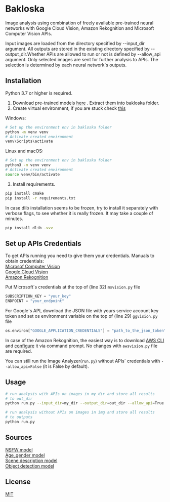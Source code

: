 # Bakloska

Image analysis using combination of freely available pre-trained neural networks with Google Cloud Vision, Amazon Rekognition and Microsoft Computer Vision APIs. 

Input images are loaded from the directory specified by --input_dir argument. All outputs are stored in the existing directory specified by --output_dir.Whether APIs are allowed to run or not is defined by --allow_api argument. Only selected images are sent for further analysis to APIs. The selection is determined by each neural network`s outputs.

## Installation

Python 3.7 or higher is required.

1. Download pre-trained models [here](https://drive.google.com/file/d/1DVcpRyNnuh-dS7y3gqniy0od9NZmkvy0/view?usp=sharing)
. Extract them into bakloska folder.
2. Create virtual environment, if you are stuck check [this](https://packaging.python.org/guides/installing-using-pip-and-virtual-environments/)

Windows:
```bash
# Set up the environment env in bakloska folder
python -m venv venv
# Activate created environment
venv\Scripts\activate

```

Linux and macOS:
```bash
# Set up the environment env in bakloska folder
python3 -m venv venv
# Activate created environment
source venv/bin/activate

```

3. Install requirements.
```bash
pip install cmake
pip install -r requirements.txt
```

In case dlib installation seems to be frozen, try to install it separately with verbose flags, to see whether it is really frozen. It may take a couple of minutes.
```bash
pip install dlib -vvv 
```

## Set up APIs Credentials
To get APIs running you need to give them your credentials. Manuals to obtain credentials:\
[Microsof Computer Vision](https://docs.microsoft.com/en-us/azure/cognitive-services/computer-vision/quickstarts-sdk/image-analysis-client-library?tabs=visual-studio&pivots=programming-language-python)\
[Google Cloud Vision](https://cloud.google.com/vision/docs/setup?authuser=0#windows)\
[Amazon Rekognition](https://docs.aws.amazon.com/rekognition/latest/dg/getting-started.html)

Put Microsoft\`s credentials at the top of (line 32) `msvision.py` file
```python
SUBSCRIPTION_KEY = "your_key"
ENDPOINT = "your_endpoint"
```

For Google\`s API, download the JSON file with yours service account key token and set os environment variable on the top of (line 29) `ggvision.py` file
```python
os.environ["GOOGLE_APPLICATION_CREDENTIALS"] = "path_to_the_json_token"
```

In case of the Amazon Rekognition, the easiest way is to download [AWS CLI](https://docs.aws.amazon.com/cli/latest/userguide/cli-chap-install.html) and [configure](https://docs.aws.amazon.com/cli/latest/userguide/cli-configure-quickstart.html) it via command prompt. No changes with `awsvision.py` file are required.

You can still run the Image Analyzer(`run.py`) without APIs\` credentials with `--allow_api=False` (it is False by default). 

## Usage
```bash
# run analysis with APIs on images in my_dir and store all results
# to out_dir
python run.py --input_dir=my_dir --output_dir=out_dir --allow_api=True

# run analysis without APIs on images in img and store all results
# to outputs
python run.py
```  

## Sources
[NSFW model](https://github.com/GantMan/nsfw_model)  
[Age_gender model](https://github.com/yu4u/age-gender-estimation)  
[Scene description model](https://github.com/CSAILVision/places365)  
[Object detection model](https://github.com/tensorflow/models/blob/master/research/object_detection/g3doc/tf2_detection_zoo.md)  

## License
[MIT](https://choosealicense.com/licenses/mit/)
